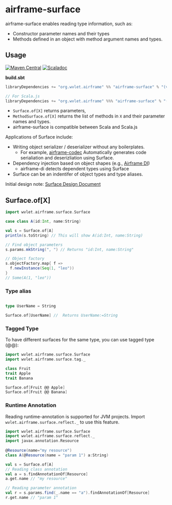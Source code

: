 airframe-surface
===
airframe-surface enables reading type information, such as:
- Constructor parameter names and their types
- Methods defined in an object with method argument names and types.

## Usage 

[![Maven Central](https://maven-badges.herokuapp.com/maven-central/org.wvlet.airframe/airframe-surface_2.12/badge.svg)](http://central.maven.org/maven2/org/wvlet/airframe/airframe-surface_2.12/)
[![Scaladoc](http://javadoc-badge.appspot.com/org.wvlet.airframe/airframe-surface_2.12.svg?label=scaladoc)](http://javadoc-badge.appspot.com/org.wvlet.airframe/airframe-surface_2.12)

**build.sbt**
```scala
libraryDependencies += "org.wvlet.airframe" %% "airframe-surface" % "(version)"

// For Scala.js
libraryDependencies += "org.wvlet.airframe" %%% "airframe-surface" % "(version)"
```

- `Surface.of[X]` returns parameters, 
- `MethodSurface.of[X]` returns the list of methods in `X` and their parameter names and types. 
- airframe-surface is compatible between Scala and Scala.js 


Applications of Surface include:
- Writing object serializer / deserializer without any boilerplates. 
  - For example, [airframe-codec](https://wvlet.org/airframe/docs/airframe-codec.html) Automatically generates code serialiation and deserizliation using Surface.
- Dependency injection based on object shapes (e.g., [Airframe DI](https://wvlet.org/airframe/docs/airframe-di.html))
  - airframe-di detects dependent types using Surface
- Surface can be an indentifer of object types and type aliases.


Initial design note: [Surface Design Document](https://docs.google.com/document/d/1U71rM6KmTaMWRdbA1MNL8MkMPi5ik4AIQyC7Er675-o/edit)


## Surface.of[X]

```scala
import wvlet.airframe.surface.Surface

case class A(id:Int, name:String)

val s = Surface.of[A]
println(s.toString) // This will show A(id:Int, name:String)

// Find object parameters
s.params.mkString(", ") // Returns "id:Int, name:String"

// Object factory
s.objectFactory.map{ f =>
  f.newInstance(Seq(1, "leo"))
}
// Some(A(1, "leo"))

```

### Type alias

```scala

type UserName = String

Surface.of[UserName] //  Returns UserName:=String

```

### Tagged Type

To have different surfaces for the same type, you can use tagged type (@@):

```scala
import wvlet.airframe.surface.Surface
import wvlet.airframe.surface.tag._

class Fruit
trait Apple
trait Banana

Surface.of[Fruit @@ Apple]
Surface.of[Fruit @@ Banana]
```

### Runtime Annotation

Reading runtime-annotation is supported for JVM projects. Import `wvlet.airframe.surface.reflect._` to use this feature.

```scala
import wvlet.airframe.surface.Surface
import wvlet.airframe.surface.reflect._
import javax.annotation.Resource
 
@Resource(name="my resource")
class A(@Resource(name = "param 1") a:String)

val s = Surface.of[A]
// Reading class annotation
val a = s.findAnnotationOf[Resource]
a.get.name // "my resource"

// Reading parameter annotation
val r = s.params.find(_.name == "a").findAnnotationOf[Resource]
r.get.name // "param 1"

```
